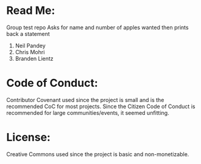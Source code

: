 # Read Me:
Group test repo
Asks for name and number of apples wanted then prints back a statement
1) Neil Pandey
2) Chris Mohri
3) Branden Lientz

# Code of Conduct: 
Contributor Covenant used since the project is small and is the recommended CoC for most projects. Since the Citizen Code of Conduct is recommended for large communities/events, it seemed unfitting. 
# License:
Creative Commons used since the project is basic and non-monetizable.
